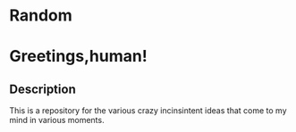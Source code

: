 # Random

<h1>Greetings,human!</h1>

<h2>Description</h2>
<p>This is a repository for the various crazy incinsintent ideas that come to my mind in various moments.<p/>
